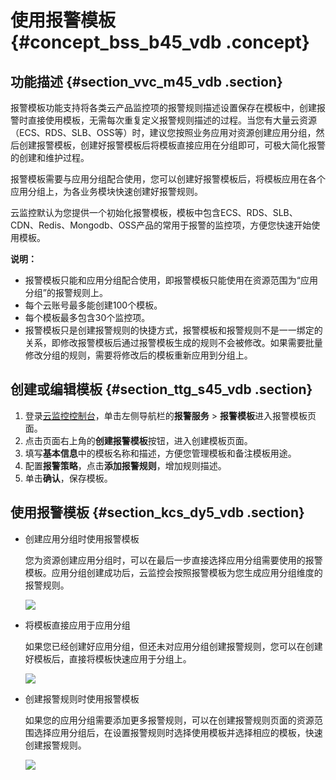 # 使用报警模板 {#concept_bss_b45_vdb .concept}

## 功能描述 {#section_vvc_m45_vdb .section}

报警模板功能支持将各类云产品监控项的报警规则描述设置保存在模板中，创建报警时直接使用模板，无需每次重复定义报警规则描述的过程。当您有大量云资源（ECS、RDS、SLB、OSS等）时，建议您按照业务应用对资源创建应用分组，然后创建报警模板，创建好报警模板后将模板直接应用在分组即可，可极大简化报警的创建和维护过程。

报警模板需要与应用分组配合使用，您可以创建好报警模板后，将模板应用在各个应用分组上，为各业务模块快速创建好报警规则。

云监控默认为您提供一个初始化报警模板，模板中包含ECS、RDS、SLB、CDN、Redis、Mongodb、OSS产品的常用于报警的监控项，方便您快速开始使用模板。

**说明：** 

-   报警模板只能和应用分组配合使用，即报警模板只能使用在资源范围为“应用分组”的报警规则上。
-   每个云账号最多能创建100个模板。
-   每个模板最多包含30个监控项。
-   报警模板只是创建报警规则的快捷方式，报警模板和报警规则不是一一绑定的关系，即修改报警模板后通过报警模板生成的规则不会被修改。如果需要批量修改分组的规则，需要将修改后的模板重新应用到分组上。

## 创建或编辑模板 {#section_ttg_s45_vdb .section}

1.  登录[云监控控制台](http://cms.console.aliyun.com/#/alarmTemplate)，单击左侧导航栏的**报警服务** \> **报警模板**进入报警模板页面。
2.  点击页面右上角的**创建报警模板**按钮，进入创建模板页面。
3.  填写**基本信息**中的模板名称和描述，方便您管理模板和备注模板用途。
4.  配置**报警策略**，点击**添加报警规则**，增加规则描述。
5.  单击**确认**，保存模板。

## 使用报警模板 {#section_kcs_dy5_vdb .section}

-   创建应用分组时使用报警模板

    您为资源创建应用分组时，可以在最后一步直接选择应用分组需要使用的报警模板。应用分组创建成功后，云监控会按照报警模板为您生成应用分组维度的报警规则。

    ![](http://static-aliyun-doc.oss-cn-hangzhou.aliyuncs.com/assets/img/6226/2647_zh-CN.png)

-   将模板直接应用于应用分组

    如果您已经创建好应用分组，但还未对应用分组创建报警规则，您可以在创建好模板后，直接将模板快速应用于分组上。

    ![](http://static-aliyun-doc.oss-cn-hangzhou.aliyuncs.com/assets/img/6226/2656_zh-CN.png)

-   创建报警规则时使用报警模板

    如果您的应用分组需要添加更多报警规则，可以在创建报警规则页面的资源范围选择应用分组后，在设置报警规则时选择使用模板并选择相应的模板，快速创建报警规则。

    ![](http://static-aliyun-doc.oss-cn-hangzhou.aliyuncs.com/assets/img/6226/2662_zh-CN.png)


